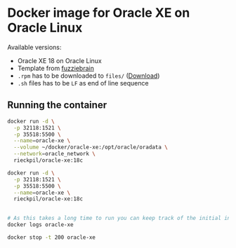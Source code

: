 # Docker image for Oracle XE on Oracle Linux

Available versions:

* Oracle XE 18 on Oracle Linux
* Template from [fuzziebrain](https://github.com/fuzziebrain/docker-oracle-xe)
* `.rpm` has to be downloaded to `files/` ([Download](https://www.oracle.com/technetwork/database/database-technologies/express-edition/downloads/index.html))
* `.sh` files has to be `LF` as end of line sequence

## Running the container

```bash
docker run -d \
  -p 32118:1521 \
  -p 35518:5500 \
  --name=oracle-xe \
  --volume ~/docker/oracle-xe:/opt/oracle/oradata \
  --network=oracle_network \
  rieckpil/oracle-xe:18c

docker run -d \
  -p 32118:1521 \
  -p 35518:5500 \
  --name=oracle-xe \
  rieckpil/oracle-xe:18c
  

# As this takes a long time to run you can keep track of the initial installation by running:
docker logs oracle-xe

docker stop -t 200 oracle-xe
```